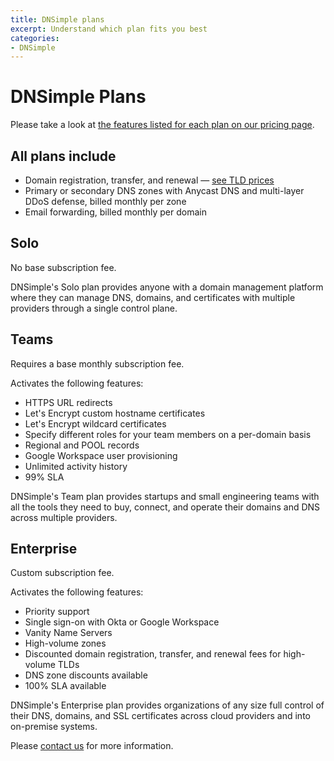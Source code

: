 ```yaml
---
title: DNSimple plans
excerpt: Understand which plan fits you best
categories:
- DNSimple
---
```


# DNSimple Plans

Please take a look at [the features listed for each plan on our pricing page](https://dnsimple.com/pricing#features).

## All plans include

- Domain registration, transfer, and renewal — [see TLD prices](https://dnsimple.com/tlds)
- Primary or secondary DNS zones with Anycast DNS and multi-layer DDoS defense, billed monthly per zone
- Email forwarding, billed monthly per domain

## Solo

No base subscription fee.

DNSimple's Solo plan provides anyone with a domain management platform where they can manage DNS, domains, and certificates with multiple providers through a single control plane.

## Teams

Requires a base monthly subscription fee.

Activates the following features:
- HTTPS URL redirects
- Let's Encrypt custom hostname certificates
- Let's Encrypt wildcard certificates
- Specify different roles for your team members on a per-domain basis
- Regional and POOL records
- Google Workspace user provisioning
- Unlimited activity history
- 99% SLA

DNSimple's Team plan provides startups and small engineering teams with all the tools they need to buy, connect, and operate their domains and DNS across multiple providers.

## Enterprise

Custom subscription fee.

Activates the following features:
- Priority support
- Single sign-on with Okta or Google Workspace
- Vanity Name Servers
- High-volume zones
- Discounted domain registration, transfer, and renewal fees for high-volume TLDs
- DNS zone discounts available
- 100% SLA available

DNSimple's Enterprise plan provides organizations of any size full control of their DNS, domains, and SSL certificates across cloud providers and into on-premise systems.

Please [contact us](https://dnsimple.com/sales) for more information.
